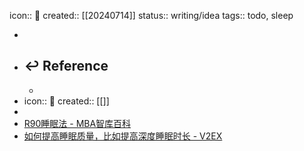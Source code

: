 icon:: 📝
created:: [[20240714]]
status:: writing/idea
tags:: todo, sleep

-
- ## ↩ Reference
  -
- icon:: 📝
  created:: [[]]
-
- [R90睡眠法 - MBA智库百科](https://wiki.mbalib.com/wiki/R90%E7%9D%A1%E7%9C%A0%E6%B3%95)
- [如何提高睡眠质量，比如提高深度睡眠时长 - V2EX](https://fast.v2ex.com/t/968153)